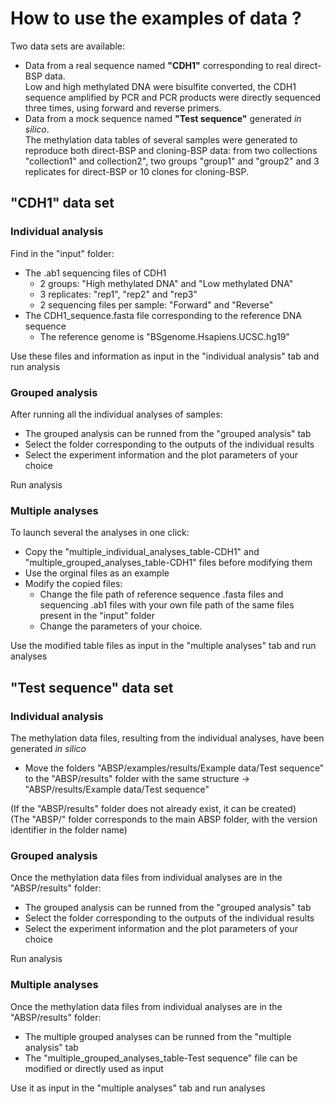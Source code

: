 # How to use the examples of data ?

Two data sets are available:
* Data from a real sequence named **"CDH1"** corresponding to real direct-BSP data.  
Low and high methylated DNA were bisulfite converted, the CDH1 sequence amplified by PCR and PCR products were directly sequenced three times, using forward and reverse primers.
* Data from a mock sequence named **"Test sequence"** generated *in silico*.  
The methylation data tables of several samples were generated to reproduce both direct-BSP and cloning-BSP data: from two collections "collection1" and collection2", two groups "group1" and "group2" and 3 replicates for direct-BSP or 10 clones for cloning-BSP.


## "CDH1" data set

### Individual analysis 
Find in the "input" folder: 
* The .ab1 sequencing files of CDH1  
    + 2 groups: "High methylated DNA" and "Low methylated DNA"  
    + 3 replicates: "rep1", "rep2" and "rep3"  
    + 2 sequencing files per sample: "Forward" and "Reverse"  
* The CDH1_sequence.fasta file corresponding to the reference DNA sequence  
    + The reference genome is "BSgenome.Hsapiens.UCSC.hg19"   
  
Use these files and information as input in the "individual analysis" tab and run analysis   

### Grouped analysis 
After running all the individual analyses of samples:  
* The grouped analysis can be runned from the "grouped analysis" tab  
* Select the folder corresponding to the outputs of the individual results  
* Select the experiment information and the plot parameters of your choice  
  
Run analysis

### Multiple analyses
To launch several the analyses in one click:
* Copy the "multiple_individual_analyses_table-CDH1" and "multiple_grouped_analyses_table-CDH1" files before modifying them
* Use the orginal files as an example
* Modify the copied files:  
    + Change the file path of reference sequence .fasta files and sequencing .ab1 files with your own file path of the same files present in the "input" folder
    + Change the parameters of your choice.   
  
Use the modified table files as input in the "multiple analyses" tab and run analyses


## "Test sequence" data set

### Individual analysis  
The methylation data files, resulting from the individual analyses, have been generated *in silico* 
* Move the folders 
"ABSP/examples/results/Example data/Test sequence" to the "ABSP/results" folder with the same structure 
-> "ABSP/results/Example data/Test sequence"  
  
(If the "ABSP/results" folder does not already exist, it can be created)   
(The "ABSP/" folder corresponds to the main ABSP folder, with the version identifier in the folder name)  

### Grouped analysis  
Once the methylation data files from individual analyses are in the "ABSP/results" folder:
* The grouped analysis can be runned from the "grouped analysis" tab
* Select the folder corresponding to the outputs of the individual results 
* Select the experiment information and the plot parameters of your choice  
  
Run analysis

### Multiple analyses  
Once the methylation data files from individual analyses are in the "ABSP/results" folder:
* The multiple grouped analyses can be runned from the "multiple analysis" tab
* The "multiple_grouped_analyses_table-Test sequence" file can be modified or directly used as input  
  
Use it as input in the "multiple analyses" tab and run analyses
